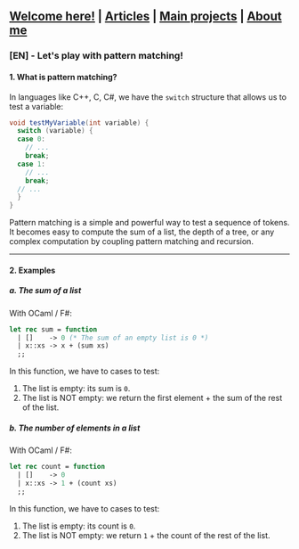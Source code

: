 ## [Welcome here!](https://vpenando.github.io) | [Articles](https://vpenando.github.io/articles.html) | [Main projects](https://vpenando.github.io/projects.html) | [About me](https://vpenando.github.io/about.html)

### [EN] - Let's play with pattern matching!

#### 1. What is pattern matching?
In languages like C++, C, C#, we have the `switch` structure that allows us to test a variable:
```cs
void testMyVariable(int variable) {
  switch (variable) {
  case 0:
    // ...
    break;
  case 1:
    // ...
    break;
  // ...
  }
}
```

Pattern matching is a simple and powerful way to test a sequence of tokens. It becomes easy to compute the sum of a list, the depth of a tree, or any complex computation by coupling pattern matching and recursion.

---

#### 2. Examples
##### a. The sum of a list
With OCaml / F#:
```ml
let rec sum = function
  | []    -> 0 (* The sum of an empty list is 0 *)
  | x::xs -> x + (sum xs)
  ;;
```
In this function, we have to cases to test:
1. The list is empty: its sum is `0`.
2. The list is NOT empty: we return the first element + the sum of the rest of the list.


##### b. The number of elements in a list
With OCaml / F#:
```ml
let rec count = function
  | []    -> 0
  | x::xs -> 1 + (count xs)
  ;;
```
In this function, we have to cases to test:
1. The list is empty: its count is `0`.
2. The list is NOT empty: we return `1` + the count of the rest of the list.

